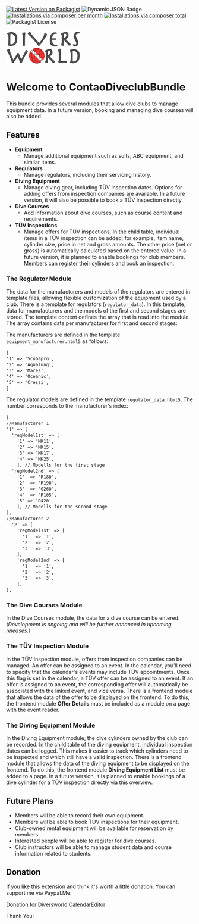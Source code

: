 [![Latest Version on Packagist](http://img.shields.io/packagist/v/diversworld/contao-diveclub-bundle.svg?style=flat)](https://packagist.org/packages/diversworld/contao-diveclub-bundle)
![Dynamic JSON Badge](https://img.shields.io/badge/dynamic/json?url=https%3A%2F%2Fraw.githubusercontent.com%2Fdiversworld%2Fcontao-diveclub-bundle%2Fmain%2Fcomposer.json&query=%24.require%5B%22contao%2Fcore-bundle%22%5D&label=Contao%20Version)
[![Installations via composer per month](http://img.shields.io/packagist/dm/diversworld/contao-diveclub-bundle.svg?style=flat)](https://packagist.org/packages/diversworld/contao-diveclub-bundle)
[![Installations via composer total](http://img.shields.io/packagist/dt/diversworld/contao-diveclub-bundle.svg?style=flat)](https://packagist.org/packages/diversworld/contao-diveclub-bundle)
![Packagist License](https://img.shields.io/packagist/l/diversworld/contao-diveclub-bundle)

![Diversworld](docs/dw-logo-k.png "Diversworld Logo")


# Welcome to ContaoDiveclubBundle

This bundle provides several modules that allow dive clubs to manage equipment data. In a future version, booking and managing dive courses will also be added.

## Features
- **Equipment**
  - Manage additional equipment such as suits, ABC equipment, and similar items.
- **Regulators**
  - Manage regulators, including their servicing history.
- **Diving Equipment**
  - Manage diving gear, including TÜV inspection dates. Options for adding offers from inspection companies are available. In a future version, it will also be possible to book a TÜV inspection directly.
- **Dive Courses**
  - Add information about dive courses, such as course content and requirements.
- **TÜV Inspections**
  - Manage offers for TÜV inspections. In the child table, individual items in a TÜV inspection can be added; for example, item name, cylinder size, price in net and gross amounts. The other price (net or gross) is automatically calculated based on the entered value. In a future version, it is planned to enable bookings for club members. Members can register their cylinders and book an inspection.

### The Regulator Module
The data for the manufacturers and models of the regulators are entered in template files, allowing flexible customization of the equipment used by a club.
There is a template for regulators (`regulator_data`). In this template, data for manufacturers and the models of the first and second stages are stored.
The template content defines the array that is read into the module. The array contains data per manufacturer for first and second stages:

The manufacturers are defined in the template `equipment_manufacturer.html5` as follows:

```
[
'1' => 'Scubapro',
'2' => 'Aqualung',
'3' => 'Mares',
'4' => 'Oceanic',
'5' => 'Cressi',
]
```
The regulator models are defined in the template `regulator_data.html5`. The number corresponds to the manufacturer's index:
```
[
//Manufacturer 1
'1' => [
  'regModel1st' => [
    '1' => 'MK11',
    '2' => 'MK15',
    '3' => 'MK17',
    '4' => 'MK25',
    ], // Modells for the first stage
  'regModel2nd' => [
    '1'  => 'R180',
    '2'  => 'R190',
    '3'  => 'G260',
    '4'  => 'R105',
    '5' => 'D420'
    ], // Modells for the second stage
],
//Manufacturer 2
  '2' => [
    'regModel1st' => [
      '1'  => '1',
      '2'  => '2',
      '3'  => '3',
    ],
    'regModel2nd' => [
      '1'  => '1',
      '2'  => '2',
      '3'  => '3',
    ],
],
```

### The Dive Courses Module
In the Dive Courses module, the data for a dive course can be entered. _(Development is ongoing and will be further enhanced in upcoming releases.)_

### The TÜV Inspection Module
In the TÜV Inspection module, offers from inspection companies can be managed. An offer can be assigned to an event. In the calendar, you'll need to specify that the calendar's events may include TÜV appointments. Once this flag is set in the calendar, a TÜV offer can be assigned to an event.
If an offer is assigned to an event, the corresponding offer will automatically be associated with the linked event, and vice versa.
There is a frontend module that allows the data of the offer to be displayed on the frontend. To do this, the frontend module **Offer Details** must be included as a module on a page with the event reader.

### The Diving Equipment Module
In the Diving Equipment module, the dive cylinders owned by the club can be recorded. In the child table of the diving equipment, individual inspection dates can be logged. This makes it easier to track which cylinders need to be inspected and which still have a valid inspection.
There is a frontend module that allows the data of the diving equipment to be displayed on the frontend. To do this, the frontend module **Diving Equipment List** must be added to a page.
In a future version, it is planned to enable bookings of a dive cylinder for a TÜV inspection directly via this overview.

## Future Plans
- Members will be able to record their own equipment.
- Members will be able to book TÜV inspections for their equipment.
- Club-owned rental equipment will be available for reservation by members.
- Interested people will be able to register for dive courses.
- Club instructors will be able to manage student data and course information related to students.


## Donation

If you like this extension and think it's worth a little donation: You can support me via Paypal.Me:

[Donation for Diversworld CalendarEditor](https://paypal.me/EckhardBecker615)

Thank You!
